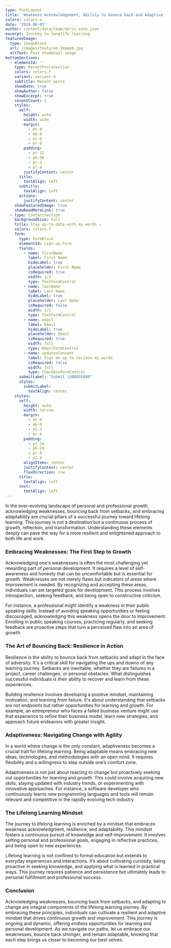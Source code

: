 ```yaml
---
type: PostLayout
title: 'Weakness Acknowledgement, Ability to bounce back and Adaptive'
colors: colors-a
date: '2024-06-03'
author: content/data/team/doris-soto.json
excerpt: Journey to longlife learning
featuredImage:
  type: ImageBlock
  url: /images/featured-Image6.jpg
  altText: Post thumbnail image
bottomSections:
  - elementId: ''
    type: RecentPostsSection
    colors: colors-f
    variant: variant-d
    subtitle: Recent posts
    showDate: true
    showAuthor: false
    showExcerpt: true
    recentCount: 2
    styles:
      self:
        height: auto
        width: wide
        margin:
          - mt-0
          - mb-0
          - ml-0
          - mr-0
        padding:
          - pt-12
          - pb-56
          - pr-4
          - pl-4
        justifyContent: center
      title:
        textAlign: left
      subtitle:
        textAlign: left
      actions:
        justifyContent: center
    showFeaturedImage: true
    showReadMoreLink: true
  - type: ContactSection
    backgroundSize: full
    title: Stay up-to-date with my words ✍️
    colors: colors-f
    form:
      type: FormBlock
      elementId: sign-up-form
      fields:
        - name: firstName
          label: First Name
          hideLabel: true
          placeholder: First Name
          isRequired: true
          width: 1/2
          type: TextFormControl
        - name: lastName
          label: Last Name
          hideLabel: true
          placeholder: Last Name
          isRequired: false
          width: 1/2
          type: TextFormControl
        - name: email
          label: Email
          hideLabel: true
          placeholder: Email
          isRequired: true
          width: full
          type: EmailFormControl
        - name: updatesConsent
          label: Sign me up to recieve my words
          isRequired: false
          width: full
          type: CheckboxFormControl
      submitLabel: "Submit \U0001F680"
      styles:
        submitLabel:
          textAlign: center
    styles:
      self:
        height: auto
        width: narrow
        margin:
          - mt-0
          - mb-0
          - ml-4
          - mr-4
        padding:
          - pt-24
          - pb-24
          - pr-4
          - pl-4
        alignItems: center
        justifyContent: center
        flexDirection: row
      title:
        textAlign: left
      text:
        textAlign: left
---
```

In the ever-evolving landscape of personal and professional growth, acknowledging weaknesses, bouncing back from setbacks, and embracing adaptability are crucial pillars of a successful journey toward lifelong learning. This journey is not a destination but a continuous process of growth, reflection, and transformation. Understanding these elements deeply can pave the way for a more resilient and enlightened approach to both life and work.

### Embracing Weaknesses: The First Step to Growth

Acknowledging one's weaknesses is often the most challenging yet rewarding part of personal development. It requires a level of self-awareness and honesty that can be uncomfortable but is essential for growth. Weaknesses are not merely flaws but indicators of areas where improvement is needed. By recognizing and accepting these areas, individuals can set targeted goals for development. This process involves introspection, seeking feedback, and being open to constructive criticism.

For instance, a professional might identify a weakness in their public speaking skills. Instead of avoiding speaking opportunities or feeling discouraged, acknowledging this weakness opens the door to improvement. Enrolling in public speaking courses, practicing regularly, and seeking feedback are proactive steps that turn a perceived flaw into an area of growth.

### The Art of Bouncing Back: Resilience in Action

Resilience is the ability to bounce back from setbacks and adapt in the face of adversity. It's a critical skill for navigating the ups and downs of any learning journey. Setbacks are inevitable, whether they are failures in a project, career challenges, or personal obstacles. What distinguishes successful individuals is their ability to recover and learn from these experiences.

Building resilience involves developing a positive mindset, maintaining motivation, and learning from failure. It's about understanding that setbacks are not endpoints but rather opportunities for learning and growth. For example, an entrepreneur who faces a failed business venture might use that experience to refine their business model, learn new strategies, and approach future endeavors with greater insight.

### Adaptiveness: Navigating Change with Agility

In a world where change is the only constant, adaptiveness becomes a crucial trait for lifelong learning. Being adaptable means embracing new ideas, technologies, and methodologies with an open mind. It requires flexibility and a willingness to step outside one’s comfort zone.

Adaptiveness is not just about reacting to change but proactively seeking out opportunities for learning and growth. This could involve acquiring new skills, staying updated with industry trends, or experimenting with innovative approaches. For instance, a software developer who continuously learns new programming languages and tools will remain relevant and competitive in the rapidly evolving tech industry.

### The Lifelong Learning Mindset

The journey to lifelong learning is enriched by a mindset that embraces weakness acknowledgment, resilience, and adaptability. This mindset fosters a continuous pursuit of knowledge and self-improvement. It involves setting personal and professional goals, engaging in reflective practices, and being open to new experiences.

Lifelong learning is not confined to formal education but extends to everyday experiences and interactions. It’s about cultivating curiosity, being proactive in seeking knowledge, and applying what is learned in practical ways. This journey requires patience and persistence but ultimately leads to personal fulfillment and professional success.

### Conclusion

Acknowledging weaknesses, bouncing back from setbacks, and adapting to change are integral components of the lifelong learning journey. By embracing these principles, individuals can cultivate a resilient and adaptive mindset that drives continuous growth and improvement. This journey is ongoing and dynamic, offering endless opportunities for learning and personal development. As we navigate our paths, let us embrace our weaknesses, bounce back stronger, and remain adaptable, knowing that each step brings us closer to becoming our best selves.



